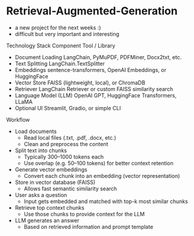 # Retrieval-Augmented-Generation

- a new project for the next weeks :)
- difficult but very important and interesting

Technology Stack
Component	Tool / Library
- Document Loading	LangChain, PyMuPDF, PDFMiner, Docx2txt, etc.
- Text Splitting	LangChain.TextSplitter
- Embeddings	sentence-transformers, OpenAI Embeddings, or HuggingFace
- Vector Store	FAISS (lightweight, local), or ChromaDB
- Retriever	LangChain Retriever or custom FAISS similarity search
- Language Model (LLM)	OpenAI GPT, HuggingFace Transformers, LLaMA
- Optional UI	Streamlit, Gradio, or simple CLI

Workflow
- Load documents
    - Read local files (.txt, .pdf, .docx, etc.)
    - Clean and preprocess the content
- Split text into chunks
    - Typically 300–1000 tokens each
    - Use overlap (e.g. 50–100 tokens) for better context retention
- Generate vector embeddings
    - Convert each chunk into an embedding (vector representation)
- Store in vector database (FAISS)
    - Allows fast semantic similarity search
- User asks a question
    - Input gets embedded and matched with top-k most similar chunks
- Retrieve top context chunks
    - Use those chunks to provide context for the LLM
- LLM generates an answer
    - Based on retrieved information and prompt template
